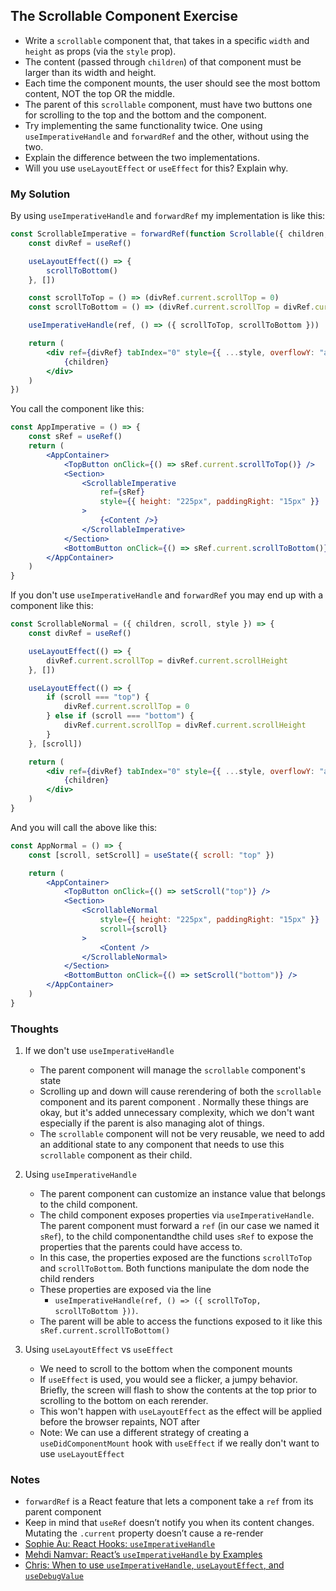 ## The Scrollable Component Exercise

-   Write a `scrollable` component that, that takes in a specific `width` and `height` as props (via the `style` prop).
-   The content (passed through `children`) of that component must be larger than its width and height.
-   Each time the component mounts, the user should see the most bottom content, NOT the top OR the middle.
-   The parent of this `scrollable` component, must have two buttons one for scrolling to the top and the bottom and the component.
-   Try implementing the same functionality twice. One using `useImperativeHandle` and `forwardRef` and the other, without using the two.
-   Explain the difference between the two implementations.
-   Will you use `useLayoutEffect` or `useEffect` for this? Explain why.

### My Solution

By using `useImperativeHandle` and `forwardRef` my implementation is like this:

```jsx
const ScrollableImperative = forwardRef(function Scrollable({ children, style }, ref) {
    const divRef = useRef()

    useLayoutEffect(() => {
        scrollToBottom()
    }, [])

    const scrollToTop = () => (divRef.current.scrollTop = 0)
    const scrollToBottom = () => (divRef.current.scrollTop = divRef.current.scrollHeight)

    useImperativeHandle(ref, () => ({ scrollToTop, scrollToBottom }))

    return (
        <div ref={divRef} tabIndex="0" style={{ ...style, overflowY: "auto" }}>
            {children}
        </div>
    )
})
```

You call the component like this:

```jsx
const AppImperative = () => {
    const sRef = useRef()
    return (
        <AppContainer>
            <TopButton onClick={() => sRef.current.scrollToTop()} />
            <Section>
                <ScrollableImperative
                    ref={sRef}
                    style={{ height: "225px", paddingRight: "15px" }}
                >
                    {<Content />}
                </ScrollableImperative>
            </Section>
            <BottomButton onClick={() => sRef.current.scrollToBottom()} />
        </AppContainer>
    )
}
```

If you don't use `useImperativeHandle` and `forwardRef` you may end up with a component like this:

```jsx
const ScrollableNormal = ({ children, scroll, style }) => {
    const divRef = useRef()

    useLayoutEffect(() => {
        divRef.current.scrollTop = divRef.current.scrollHeight
    }, [])

    useLayoutEffect(() => {
        if (scroll === "top") {
            divRef.current.scrollTop = 0
        } else if (scroll === "bottom") {
            divRef.current.scrollTop = divRef.current.scrollHeight
        }
    }, [scroll])

    return (
        <div ref={divRef} tabIndex="0" style={{ ...style, overflowY: "auto" }}>
            {children}
        </div>
    )
}
```

And you will call the above like this:

```jsx
const AppNormal = () => {
    const [scroll, setScroll] = useState({ scroll: "top" })

    return (
        <AppContainer>
            <TopButton onClick={() => setScroll("top")} />
            <Section>
                <ScrollableNormal
                    style={{ height: "225px", paddingRight: "15px" }}
                    scroll={scroll}
                >
                    <Content />
                </ScrollableNormal>
            </Section>
            <BottomButton onClick={() => setScroll("bottom")} />
        </AppContainer>
    )
}
```

### Thoughts

1. If we don't use `useImperativeHandle`

    - The parent component will manage the `scrollable` component's state
    - Scrolling up and down will cause rerendering of both the `scrollable` component and its parent component . Normally these things are okay, but it's added unnecessary complexity, which we don't want especially if the parent is also managing alot of things.
    - The `scrollable` component will not be very reusable, we need to add an additional state to any component that needs to use this `scrollable` component as their child.

2. Using `useImperativeHandle`

    - The parent component can customize an instance value that belongs to the child component.
    - The child component exposes properties via `useImperativeHandle`. The parent component must forward a `ref` (in our case we named it `sRef`), to the child componentandthe child uses `sRef` to expose the properties that the parents could have access to.
    - In this case, the properties exposed are the functions `scrollToTop` and `scrollToBottom`. Both functions manipulate the dom node the child renders
    - These properties are exposed via the line
        - `useImperativeHandle(ref, () => ({ scrollToTop, scrollToBottom }))`.
    - The parent will be able to access the functions exposed to it like this ` sRef.current.scrollToBottom()`

3. Using `useLayoutEffect` vs `useEffect`
    - We need to scroll to the bottom when the component mounts
    - If `useEffect` is used, you would see a flicker, a jumpy behavior. Briefly, the screen will flash to show the contents at the top prior to scrolling to the bottom on each rerender.
    - This won't happen with `useLayoutEffect` as the effect will be applied before the browser repaints, NOT after
    - Note: We can use a different strategy of creating a `useDidComponentMount` hook with `useEffect` if we really don't want to use `useLayoutEffect`

### Notes

-   `forwardRef` is a React feature that lets a component take a `ref` from its parent component
-   Keep in mind that `useRef` doesn’t notify you when its content changes. Mutating the `.current` property doesn’t cause a re-render
-   [Sophie Au: React Hooks: `useImperativeHandle`](https://sophieau.com/article/use-imperative-handle/)
-   [Mehdi Namvar: React’s `useImperativeHandle` by Examples](https://medium.com/@ilxanlar/useimperativehandle-by-examples-99cbdc8e3c3a)
-   [Chris: When to use `useImperativeHandle`, `useLayoutEffect`, and `useDebugValue`](https://stackoverflow.com/questions/57005663/when-to-use-useimperativehandle-uselayouteffect-and-usedebugvalue)
